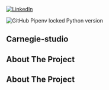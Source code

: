 [![LinkedIn][linkedin-shield]][linkedin-url]


![GitHub Pipenv locked Python version](https://img.shields.io/github/pipenv/locked/python-version/FacundoZeribinatti/carnegie-studio?label=Python&logo=Python&style=for-the-badge)

<!-- Carnegie-studio -->
## Carnegie-studio

<!-- ABOUT THE PROJECT -->
## About The Project

<!-- ABOUT THE PROJECT -->
## About The Project

<!-- MARKDOWN LINKS & IMAGES -->
<!-- https://www.markdownguide.org/basic-syntax/#reference-style-links -->

[linkedin-shield]: https://img.shields.io/badge/-LinkedIn-black.svg?style=for-the-badge&logo=linkedin&colorB=0a66c2
[linkedin-url]: https://www.linkedin.com/in/facundo-zerbinatti
